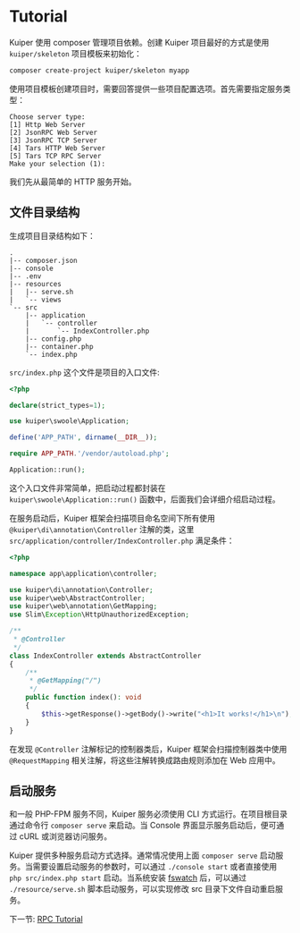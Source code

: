 # Tutorial

Kuiper 使用 composer 管理项目依赖。创建 Kuiper 项目最好的方式是使用 `kuiper/skeleton` 项目模板来初始化：

```bash
composer create-project kuiper/skeleton myapp
```

使用项目模板创建项目时，需要回答提供一些项目配置选项。首先需要指定服务类型：

```
Choose server type: 
[1] Http Web Server
[2] JsonRPC Web Server
[3] JsonRPC TCP Server
[4] Tars HTTP Web Server
[5] Tars TCP RPC Server
Make your selection (1):
```

我们先从最简单的 HTTP 服务开始。

## 文件目录结构

生成项目目录结构如下：

```
.
|-- composer.json
|-- console
|-- .env
|-- resources
|   |-- serve.sh
|   `-- views
`-- src
    |-- application
    |   `-- controller
    |       `-- IndexController.php
    |-- config.php
    |-- container.php
    `-- index.php
```

`src/index.php` 这个文件是项目的入口文件:

```php
<?php

declare(strict_types=1);

use kuiper\swoole\Application;

define('APP_PATH', dirname(__DIR__));

require APP_PATH.'/vendor/autoload.php';

Application::run();
```

这个入口文件非常简单，把启动过程都封装在 `kuiper\swoole\Application::run()` 函数中，后面我们会详细介绍启动过程。

在服务启动后，Kuiper 框架会扫描项目命名空间下所有使用 `@kuiper\di\annotation\Controller` 注解的类，这里 `src/application/controller/IndexController.php` 满足条件：


```php
<?php

namespace app\application\controller;

use kuiper\di\annotation\Controller;
use kuiper\web\AbstractController;
use kuiper\web\annotation\GetMapping;
use Slim\Exception\HttpUnauthorizedException;

/**
 * @Controller
 */
class IndexController extends AbstractController
{
    /**
     * @GetMapping("/")
     */
    public function index(): void
    {
        $this->getResponse()->getBody()->write("<h1>It works!</h1>\n");
    }
}
```

在发现 `@Controller` 注解标记的控制器类后，Kuiper 框架会扫描控制器类中使用 `@RequestMapping` 相关注解，将这些注解转换成路由规则添加在 Web 应用中。

## 启动服务

和一般 PHP-FPM 服务不同，Kuiper 服务必须使用 CLI 方式运行。在项目根目录通过命令行 `composer serve` 来启动。当 Console 界面显示服务启动后，便可通过 cURL 或浏览器访问服务。

Kuiper 提供多种服务启动方式选择。通常情况使用上面 `composer serve` 启动服务。当需要设置启动服务的参数时，可以通过 `./console start` 或者直接使用 `php src/index.php start` 启动。当系统安装 [fswatch](https://github.com/emcrisostomo/fswatch) 后，可以通过 `./resource/serve.sh` 脚本启动服务，可以实现修改 src 目录下文件自动重启服务。

下一节: [RPC Tutorial](rpc-tutorial.md)
